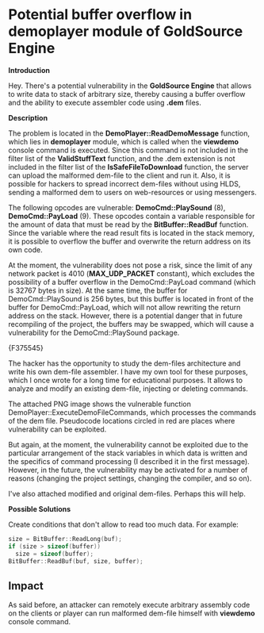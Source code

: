 # Potential buffer overflow in demoplayer module of GoldSource Engine

**Introduction**

Hey. There's a potential vulnerability in the **GoldSource Engine** that allows to write data to stack of arbitrary size, thereby causing a buffer overflow and the ability to execute assembler code using **.dem** files.

**Description**

The problem is located in the **DemoPlayer::ReadDemoMessage** function, which lies in **demoplayer** module, which is called when the **viewdemo** console command is executed. Since this command is not included in the filter list of the **ValidStuffText** function, and the .dem extension is not included in the filter list of the **IsSafeFileToDownload** function, the server can upload the malformed dem-file to the client and run it. Also, it is possible for hackers to spread incorrect dem-files without using HLDS, sending a malformed dem to users on web-resources or using messengers.

The following opcodes are vulnerable: **DemoCmd::PlaySound** (8), **DemoCmd::PayLoad** (9). These opcodes contain a variable responsible for the amount of data that must be read by the **BitBuffer::ReadBuf** function. Since the variable where the read result fits is located in the stack memory, it is possible to overflow the buffer and overwrite the return address on its own code.

At the moment, the vulnerability does not pose a risk, since the limit of any network packet is 4010 (**MAX_UDP_PACKET** constant), which excludes the possibility of a buffer overflow in the DemoCmd::PayLoad command (which is 32767 bytes in size). At the same time, the buffer for DemoCmd::PlaySound is 256 bytes, but this buffer is located in front of the buffer for DemoCmd::PayLoad, which will not allow rewriting the return address on the stack. However, there is a potential danger that in future recompiling of the project, the buffers may be swapped, which will cause a vulnerability for the DemoCmd::PlaySound package.

{F375545}

The hacker has the opportunity to study the dem-files architecture and write his own dem-file assembler. I have my own tool for these purposes, which I once wrote for a long time for educational purposes. It allows to analyze and modify an existing dem-file, injecting or deleting commands.

The attached PNG image shows the vulnerable function DemoPlayer::ExecuteDemoFileCommands, which processes the commands of the dem file. Pseudocode locations circled in red are places where vulnerability can be exploited.

But again, at the moment, the vulnerability cannot be exploited due to the particular arrangement of the stack variables in which data is written and the specifics of command processing (I described it in the first message). However, in the future, the vulnerability may be activated for a number of reasons (changing the project settings, changing the compiler, and so on).

I've also attached modified and original dem-files. Perhaps this will help.

**Possible Solutions**

Create conditions that don't allow to read too much data. For example:

```cpp
size = BitBuffer::ReadLong(buf);
if (size > sizeof(buffer))
  size = sizeof(buffer);
BitBuffer::ReadBuf(buf, size, buffer);
```

## Impact

As said before, an attacker can remotely execute arbitrary assembly code on the clients or player can run malformed dem-file himself with **viewdemo** console command.